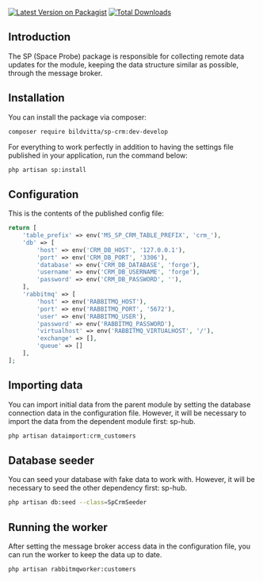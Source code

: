 [![Latest Version on Packagist](https://img.shields.io/packagist/v/bildvitta/sp-crm.svg?style=flat-square)](https://packagist.org/packages/bildvitta/sp-crm)
[![Total Downloads](https://img.shields.io/packagist/dt/bildvitta/sp-crm.svg?style=flat-square)](https://packagist.org/packages/bildvitta/sp-crm)

## Introduction

The SP (Space Probe) package is responsible for collecting remote data updates for the module, keeping the data structure similar as possible, through the message broker.

## Installation

You can install the package via composer:

```bash 
composer require bildvitta/sp-crm:dev-develop
```

For everything to work perfectly in addition to having the settings file published in your application, run the command below:

```bash
php artisan sp:install
```

## Configuration

This is the contents of the published config file:

```php
return [
    'table_prefix' => env('MS_SP_CRM_TABLE_PREFIX', 'crm_'),
    'db' => [
        'host' => env('CRM_DB_HOST', '127.0.0.1'),
        'port' => env('CRM_DB_PORT', '3306'),
        'database' => env('CRM_DB_DATABASE', 'forge'),
        'username' => env('CRM_DB_USERNAME', 'forge'),
        'password' => env('CRM_DB_PASSWORD', ''),
    ],
    'rabbitmq' => [
        'host' => env('RABBITMQ_HOST'),
        'port' => env('RABBITMQ_PORT', '5672'),
        'user' => env('RABBITMQ_USER'),
        'password' => env('RABBITMQ_PASSWORD'),
        'virtualhost' => env('RABBITMQ_VIRTUALHOST', '/'),
        'exchange' => [],
        'queue' => []
    ],
];
```

## Importing data

You can import initial data from the parent module by setting the database connection data in the configuration file. However, it will be necessary to import the data from the dependent module first: sp-hub.

```bash
php artisan dataimport:crm_customers
```

## Database seeder

You can seed your database with fake data to work with. However, it will be necessary to seed the other dependency first: sp-hub.

```bash
php artisan db:seed --class=SpCrmSeeder
```

## Running the worker

After setting the message broker access data in the configuration file, you can run the worker to keep the data up to date.

```bash
php artisan rabbitmqworker:customers
```
